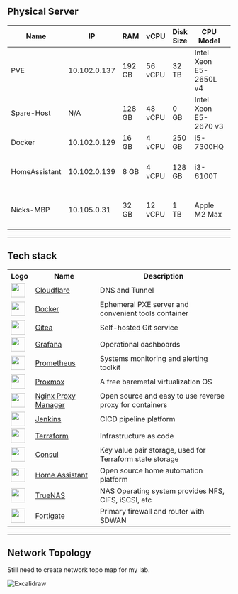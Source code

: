 ## Physical Server


|  Name	|  IP	|  RAM	|  vCPU	| Disk Size | CPU Model	|  OS 	|  Hardware Model  |
|---	|---	|---	|---	|---	|---	|---	|--- |
| PVE     |  10.102.0.137 |  192 GB  |  56 vCPU  |  32 TB   |  Intel Xeon E5-2650L v4   |  Proxmox 7.3-4    |  HPE DL380 gen9 |
| Spare-Host	|  N/A	|  128 GB	 |  48 vCPU  |  0 GB	|   Intel Xeon E5-2670 v3   |  N/A	|  Dell R630 8xSFF |
| Docker	|  10.102.0.129	|  16 GB	 |  4 vCPU	|  250 GB   |  i5-7300HQ	        |  Rocky Linux  |  Dell Latitude |
| HomeAssistant	|  10.102.0.139	|  8 GB | 4 vCPU 	|  128 GB	|   i3-6100T	|  Proxmox 7.3-4	|  Dell Optiplex 7050 Micro |
| Nicks-MBP     | 10.105.0.31  | 32 GB  | 12 vCPU |  1 TB  |  Apple M2 Max  | MacOS Ventura |  Apple Macbook Pro M2 Max |
___

## Tech stack

<table>
    <tr>
        <th>Logo</th>
        <th>Name</th>
        <th>Description</th>
    </tr>
    <tr>
        <td><img width="32" src="https://avatars.githubusercontent.com/u/314135?s=200&v=4"></td>
        <td><a href="https://www.cloudflare.com">Cloudflare</a></td>
        <td>DNS and Tunnel</td>
    </tr>
    <tr>
        <td><img width="32" src="https://www.docker.com/wp-content/uploads/2022/03/Moby-logo.png"></td>
        <td><a href="https://www.docker.com">Docker</a></td>
        <td>Ephemeral PXE server and convenient tools container</td>
    <tr>
        <td><img width="32" src="https://upload.wikimedia.org/wikipedia/commons/b/bb/Gitea_Logo.svg"></td>
        <td><a href="https://gitea.com">Gitea</a></td>
        <td>Self-hosted Git service</td>
    </tr>
    <tr>
        <td><img width="32" src="https://grafana.com/static/img/menu/grafana2.svg"></td>
        <td><a href="https://grafana.com">Grafana</a></td>
        <td>Operational dashboards</td>
    </tr>
    <tr>
        <td><img width="32" src="https://cncf-branding.netlify.app/img/projects/prometheus/icon/color/prometheus-icon-color.svg"></td>
        <td><a href="https://prometheus.io">Prometheus</a></td>
        <td>Systems monitoring and alerting toolkit</td>
    </tr>
    <tr>
        <td><img width="32" src="https://play-lh.googleusercontent.com/TT36Nsjyt0Yn8eyPAXuNK0bJsXmryP9ovsp7qdOy9sulYlr7v2Le5Ckf0I9S3AiaaXs"></td>
        <td><a href="https://www.proxmox.com/en/proxmox-ve">Proxmox</a></td>
        <td>A free baremetal virtualization OS</td>
    </tr>
    <tr>
        <td><img width="32" src="https://avatars.githubusercontent.com/u/88089605?s=280&v=4"></td>
        <td><a href="https://nginxproxymanager.com/">Nginx Proxy Manager</a></td>
        <td>Open source and easy to use reverse proxy for containers</td>
    </tr>
    <tr>
        <td><img width="32" src="https://upload.wikimedia.org/wikipedia/commons/thumb/e/e9/Jenkins_logo.svg/1200px-Jenkins_logo.svg.png"></td>
        <td><a href="https://www.jenkins.io/">Jenkins</a></td>
        <td>CICD pipeline platform</td>
    </tr>
    <tr>
        <td><img width="32" src="https://www.datocms-assets.com/2885/1620155117-brandhcterraformverticalcolorwhite.svg"></td>
        <td><a href="https://www.terraform.io/">Terraform</a></td>
        <td>Infrastructure as code</td>
    </tr>
    <tr>
        <td><img width="32" src="https://global-uploads.webflow.com/6203daf47137054c031fa0e6/64071d4ee3e10617c9106129_consul.png"></td>
        <td><a href="https://www.consul.io/">Consul</a></td>
        <td>Key value pair storage, used for Terraform state storage</td>
    </tr>
    <tr>
        <td><img width="32" src="https://encrypted-tbn0.gstatic.com/images?q=tbn:ANd9GcRccaFJRZwj0J6B1K2EDPWnSIcXgiqz6uan8QMJ3Io&s"></td>
        <td><a href="https://www.home-assistant.io/">Home Assistant</a></td>
        <td>Open source home automation platform</td>
    </tr>
    <tr>
        <td><img width="32" src="https://www.osboxes.org/wp-content/uploads/2022/02/truenas-logo.png"></td>
        <td><a href="https://www.truenas.com/">TrueNAS</a></td>
        <td>NAS Operating system provides NFS, CIFS, iSCSI, etc</td>
    </tr>
    <tr>
        <td><img width="32" src="https://toppng.com/uploads/preview/firewalls-fortinetkb-fortinet-fortinetkb-twitter-fortinet-fortinet-logo-11563404930xfckb72zgk.png"></td>
        <td><a href="https://www.fortinet.com/">Fortigate</a></td>
        <td>Primary firewall and router with SDWAN</td>
    </tr>
    

</table>

___

## Network Topology

Still need to create network topo map for my lab.

![Excalidraw](img/Excalidraw.png)

